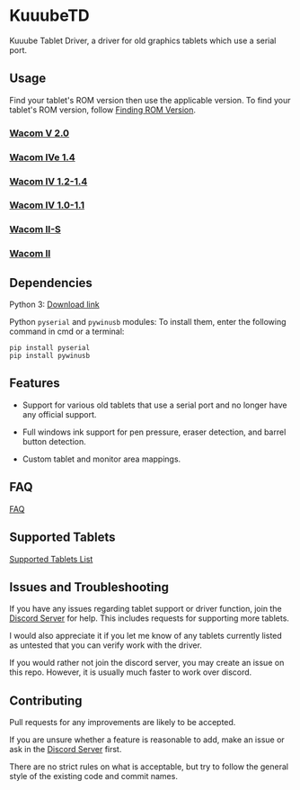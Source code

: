 # KuuubeTD

Kuuube Tablet Driver, a driver for old graphics tablets which use a serial port.

## Usage

Find your tablet's ROM version then use the applicable version. To find your tablet's ROM version, follow [Finding ROM Version](./docs/finding_rom_version.md).

### [Wacom V 2.0](./docs/wacom_v_2_0.md)

### [Wacom IVe 1.4](./docs/wacom_ive_1_4.md)

### [Wacom IV 1.2-1.4](./docs/wacom_iv_1_2_to_1_4.md)

### [Wacom IV 1.0-1.1](./docs/wacom_iv_1_0_to_1_1.md)

### [Wacom II-S](./docs/wacom_ii_s.md)

### [Wacom II](./docs/wacom_ii.md)

## Dependencies

Python 3: [Download link](https://www.python.org/downloads/)

Python `pyserial` and `pywinusb` modules: To install them, enter the following command in cmd or a terminal:

```
pip install pyserial
pip install pywinusb
```

## Features

- Support for various old tablets that use a serial port and no longer have any official support.

- Full windows ink support for pen pressure, eraser detection, and barrel button detection.

- Custom tablet and monitor area mappings.

## FAQ

[FAQ](./docs/faq.md)

## Supported Tablets

[Supported Tablets List](./docs/supported_tablets.md)

## Issues and Troubleshooting

If you have any issues regarding tablet support or driver function, join the [Discord Server](https://discord.gg/T5vEAh4ruF) for help. This includes requests for supporting more tablets.

I would also appreciate it if you let me know of any tablets currently listed as untested that you can verify work with the driver.

If you would rather not join the discord server, you may create an issue on this repo. However, it is usually much faster to work over discord.

## Contributing

Pull requests for any improvements are likely to be accepted. 

If you are unsure whether a feature is reasonable to add, make an issue or ask in the [Discord Server](https://discord.gg/T5vEAh4ruF) first. 

There are no strict rules on what is acceptable, but try to follow the general style of the existing code and commit names.